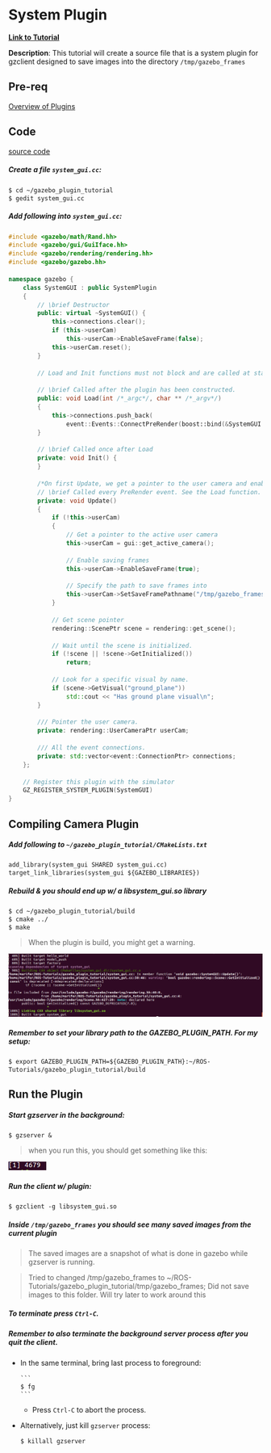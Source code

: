 # System Plugin

[**Link to Tutorial**][1]

**Description**: This tutorial will create a source file that is a system plugin for gzclient designed to save images into the directory `/tmp/gazebo_frames`

## Pre-req

[Overview of Plugins][2]

## Code

[source code][3]

##### Create a file `system_gui.cc`:

  ```
  $ cd ~/gazebo_plugin_tutorial
  $ gedit system_gui.cc
  ```

##### Add following into `system_gui.cc`:

```c++
#include <gazebo/math/Rand.hh>
#include <gazebo/gui/GuiIface.hh>
#include <gazebo/rendering/rendering.hh>
#include <gazebo/gazebo.hh>

namespace gazebo {
    class SystemGUI : public SystemPlugin 
    {
        // \brief Destructor
        public: virtual ~SystemGUI() {
            this->connections.clear();
            if (this->userCam)
                this->userCam->EnableSaveFrame(false);
            this->userCam.reset();
        }

        // Load and Init functions must not block and are called at startup, before Gazebo is loaded

        // \brief Called after the plugin has been constructed.
        public: void Load(int /*_argc*/, char ** /*_argv*/) 
        {
            this->connections.push_back(
                event::Events::ConnectPreRender(boost::bind(&SystemGUI::Update, this)));
        }

        // \brief Called once after Load
        private: void Init() {
        }

        /*On first Update, we get a pointer to the user camera and enable saving of frames*/
        // \brief Called every PreRender event. See the Load function.
        private: void Update() 
        {
            if (!this->userCam) 
            {
                // Get a pointer to the active user camera
                this->userCam = gui::get_active_camera();

                // Enable saving frames
                this->userCam->EnableSaveFrame(true);

                // Specify the path to save frames into
                this->userCam->SetSaveFramePathname("/tmp/gazebo_frames");
            }

            // Get scene pointer
            rendering::ScenePtr scene = rendering::get_scene();

            // Wait until the scene is initialized.
            if (!scene || !scene->GetInitialized())
                return;

            // Look for a specific visual by name.
            if (scene->GetVisual("ground_plane"))
                std::cout << "Has ground plane visual\n";
        }

        /// Pointer the user camera.
        private: rendering::UserCameraPtr userCam;

        /// All the event connections.
        private: std::vector<event::ConnectionPtr> connections;
    };

    // Register this plugin with the simulator
    GZ_REGISTER_SYSTEM_PLUGIN(SystemGUI)
}
```

## Compiling Camera Plugin

##### Add following to `~/gazebo_plugin_tutorial/CMakeLists.txt`

```
add_library(system_gui SHARED system_gui.cc)
target_link_libraries(system_gui ${GAZEBO_LIBRARIES})
```

##### Rebuild & you should end up w/ a libsystem_gui.so library
    
```
$ cd ~/gazebo_plugin_tutorial/build
$ cmake ../
$ make
```

> When the plugin is build, you might get a warning.
  
  ![running system plugin][4]

##### Remember to set your library path to the GAZEBO_PLUGIN_PATH. For my setup:

```
$ export GAZEBO_PLUGIN_PATH=${GAZEBO_PLUGIN_PATH}:~/ROS-Tutorials/gazebo_plugin_tutorial/build
```

## Run the Plugin

##### Start gzserver in the background:
    
```
$ gzserver &
```

> when you run this, you should get something like this:
    
  ![running gzserver][5]

##### Run the client w/ plugin:

```
$ gzclient -g libsystem_gui.so
```

##### Inside `/tmp/gazebo_frames` you should see many saved images from the current plugin

> The saved images are a snapshot of what is done in gazebo while gzserver is running.

> Tried to changed /tmp/gazebo_frames to ~/ROS-Tutorials/gazebo_plugin_tutorial/tmp/gazebo_frames; Did not save images to this folder. Will try later to work around this


##### To terminate press `Ctrl-C`.

##### Remember to also terminate the background server process after you quit the client.

- In the same terminal, bring last process to foreground:

      ```
      $ fg
      ```
  - Press `Ctrl-C` to abort the process. 
- Alternatively, just kill `gzserver` process:
    
    ```
    $ killall gzserver
    ```

[1]: http://gazebosim.org/tutorials?tut=system_plugin&cat=write_plugin
[2]: gazebo_notes/plugins.md
[3]: https://bitbucket.org/osrf/gazebo/src/gazebo5/examples/plugins/system_gui_plugin
[4]: images/run_system_gui_cc.png 
[5]: images/start_gzserver.png
